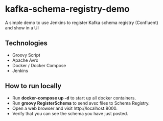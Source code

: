 # kafka-schema-registry-demo
A simple demo to use Jenkins to register Kafka schema registry (Confluent) and show in a UI

## Technologies
* Groovy Script
* Apache Avro
* Docker / Docker Compose
* Jenkins

## How to run locally
* Run **docker-compose up -d** to start up all docker containers.
* Run **groovy RegisterSchema** to send avsc files to Schema Registry.
* Open a web browser and visit http://localhost:8000.
* Verify that you can see the schema you have just posted.
